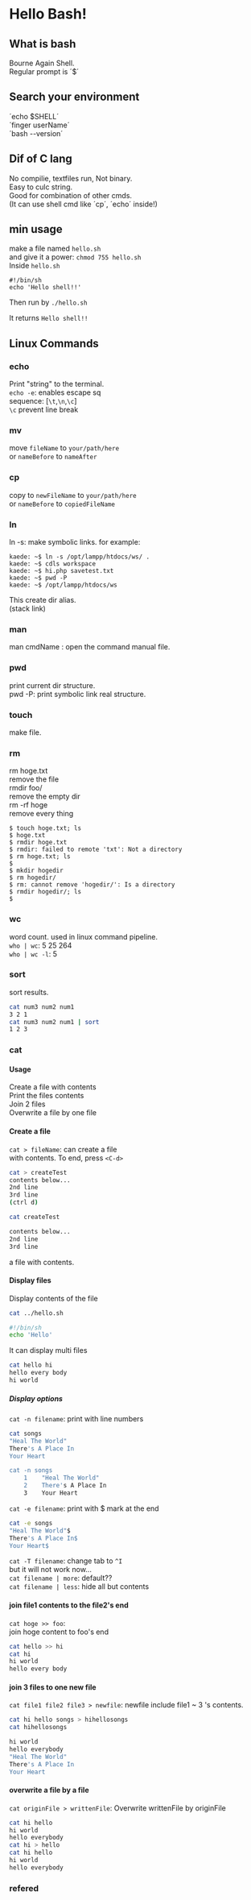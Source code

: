 # Hello Bash!
## What is bash
Bourne Again Shell.  
Regular prompt is ´$´  
## Search your environment
´echo $SHELL´  
´finger userName´  
´bash --version´  
## Dif of C lang
No compilie, textfiles run, Not binary.  
Easy to culc string.   
Good for combination of other cmds.  
(It can use shell cmd like ´cp´, ´echo´ inside!)  
## min usage
make a file named `hello.sh`  
and give it a power: `chmod 755 hello.sh`  
Inside `hello.sh`  
```
#!/bin/sh
echo 'Hello shell!!'
```
Then run by `./hello.sh`  

It returns `Hello shell!!`  

## Linux Commands
### echo
Print "string" to the terminal.  
`echo -e`: enables escape sq  
    sequence: [`\t`,`\n`,`\c`]  
    `\c` prevent line break  
### mv
move `fileName` to `your/path/here`  
or `nameBefore` to `nameAfter`  
### cp
copy to  `newFileName` to `your/path/here`  
or `nameBefore` to `copiedFileName`  
### ln
ln -s: make symbolic links.
for example:
```
kaede: ~$ ln -s /opt/lampp/htdocs/ws/ .
kaede: ~$ cdls workspace
kaede: ~$ hi.php savetest.txt
kaede: ~$ pwd -P
kaede: ~$ /opt/lampp/htdocs/ws
```
This create dir alias.  
(stack link)
### man 
man cmdName : open the command manual file. 
### pwd 
print current dir structure.  
pwd -P: print symbolic link real structure.  
### touch
make file.  
### rm 
rm hoge.txt  
remove the file  
rmdir foo/  
remove the empty dir  
rm -rf hoge  
remove every thing  
```
$ touch hoge.txt; ls
$ hoge.txt
$ rmdir hoge.txt
$ rmdir: failed to remote 'txt': Not a directory
$ rm hoge.txt; ls
$ 
$ mkdir hogedir
$ rm hogedir/
$ rm: cannot remove 'hogedir/': Is a directory
$ rmdir hogedir/; ls
$ 

```
### wc
word count. used in linux command pipeline.  
`who | wc`: 5 25 264  
`who | wc -l`:  5  
### sort
sort results.  
```sh
cat num3 num2 num1
3 2 1 
cat num3 num2 num1 | sort
1 2 3 
```

### cat
#### Usage
Create a file with contents  
Print the files contents  
Join 2 files  
Overwrite a file by one file  

#### Create a file
`cat > fileName`: can create a file  
with contents. To end, press `<C-d>`
```sh
cat > createTest 
contents below...
2nd line
3rd line
(ctrl d)

cat createTest

contents below...
2nd line
3rd line
```
a file with contents. 

#### Display files
Display contents of the file
```sh
cat ../hello.sh

#!/bin/sh
echo 'Hello'
```
It can display multi files
```sh
cat hello hi
hello every body
hi world
```
##### Display options
`cat -n filename`: print with line numbers  
```sh
cat songs
"Heal The World"
There's A Place In
Your Heart

cat -n songs
    1    "Heal The World"
    2    There's A Place In
    3    Your Heart
```
`cat -e filename`: print with $ mark at the end  
```sh
cat -e songs
"Heal The World"$
There's A Place In$
Your Heart$
```
`cat -T filename`: change tab to `^I`  
but it will not work now...  
`cat filename | more`: default??  
`cat filename | less`: hide all but contents  

#### join file1 contents to the file2's end
`cat hoge >> foo`:   
join hoge content to foo's end  
```sh
cat hello >> hi
cat hi
hi world
hello every body
```
#### join 3 files to one new file
`cat file1 file2 file3 > newfile`: 
newfile include file1 ~ 3 's contents.  
```sh
cat hi hello songs > hihellosongs
cat hihellosongs

hi world
hello everybody
"Heal The World"
There's A Place In
Your Heart
```
#### overwrite a file by a file
`cat originFile > writtenFile`: 
Overwrite writtenFile by originFile  
```sh
cat hi hello
hi world
hello everybody
cat hi > hello 
cat hi hello
hi world
hello everybody
```

### refered


